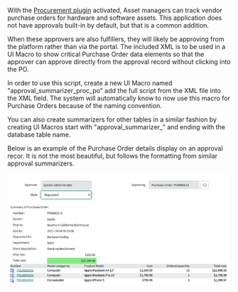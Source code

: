 With the [Procurement plugin](https://docs.servicenow.com/bundle/rome-it-asset-management/page/product/procurement/concept/c_Procurement.html) activated, Asset managers can track vendor purchase orders for hardware and software assets. This application does not have approvals built-in by default, but that is a common addition.

When these approvers are also fulfillers, they will likely be approving from the platform rather than via the portal. The included XML is to be used in a UI Macro to show critical Purchase Order data elements so that the approver can approve directly from the approval record without clicking into the PO.

In order to use this script, create a new UI Macro named "approval_summarizer_proc_po" add the full script from the XML file into the XML field. The system will automatically know to now use this macro for Purchase Orders because of the naming convention.

You can also create summarizers for other tables in a similar fashion by creating UI Macros start with "approval_summarizer_" and ending with the database table name.

Below is an example of the Purchase Order details display on an approval recor. It is not the most beautiful, but follows the formatting from similar approval summarizers.

![Purchase Order Approval](approval_summarizer_proc_po.png)

